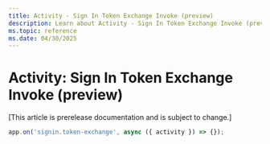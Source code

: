 ```yaml
---
title: Activity - Sign In Token Exchange Invoke (preview)
description: Learn about Activity - Sign In Token Exchange Invoke (preview)
ms.topic: reference
ms.date: 04/30/2025
---
```


# Activity: Sign In Token Exchange Invoke (preview)

[This article is prerelease documentation and is subject to change.]

```typescript
app.on('signin.token-exchange', async ({ activity }) => {});
```
